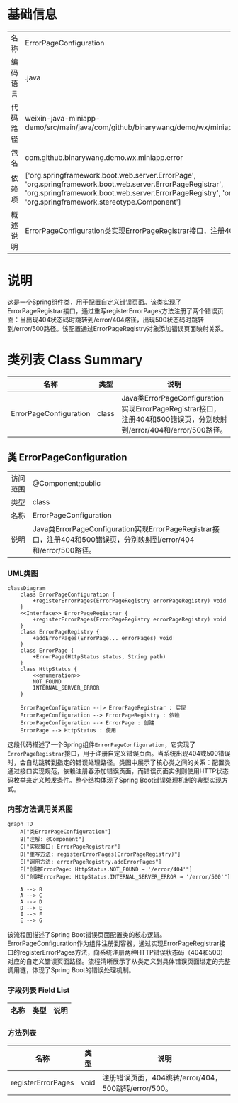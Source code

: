 # 基础信息

|      |      |
|------|------|
| 名称 | ErrorPageConfiguration |
| 编码语言 | .java |
| 代码路径 | weixin-java-miniapp-demo/src/main/java/com/github/binarywang/demo/wx/miniapp/error/ErrorPageConfiguration.java |
| 包名 | com.github.binarywang.demo.wx.miniapp.error |
| 依赖项 | ['org.springframework.boot.web.server.ErrorPage', 'org.springframework.boot.web.server.ErrorPageRegistrar', 'org.springframework.boot.web.server.ErrorPageRegistry', 'org.springframework.http.HttpStatus', 'org.springframework.stereotype.Component'] |
| 概述说明 | ErrorPageConfiguration类实现ErrorPageRegistrar接口，注册404和500错误页面对应的处理路径。 |

# 说明

这是一个Spring组件类，用于配置自定义错误页面。该类实现了ErrorPageRegistrar接口，通过重写registerErrorPages方法注册了两个错误页面：当出现404状态码时跳转到/error/404路径，出现500状态码时跳转到/error/500路径。该配置通过ErrorPageRegistry对象添加错误页面映射关系。

# 类列表 Class Summary

| 名称   | 类型  | 说明 |
|-------|------|-------------|
| ErrorPageConfiguration | class | Java类ErrorPageConfiguration实现ErrorPageRegistrar接口，注册404和500错误页，分别映射到/error/404和/error/500路径。 |



## 类 ErrorPageConfiguration

|      |      |
|------|------|
| 访问范围 | @Component;public |
| 类型 | class |
| 名称 | ErrorPageConfiguration |
| 说明 | Java类ErrorPageConfiguration实现ErrorPageRegistrar接口，注册404和500错误页，分别映射到/error/404和/error/500路径。 |


### UML类图

```mermaid
classDiagram
    class ErrorPageConfiguration {
        +registerErrorPages(ErrorPageRegistry errorPageRegistry) void
    }
    <<Interface>> ErrorPageRegistrar {
        +registerErrorPages(ErrorPageRegistry errorPageRegistry) void
    }
    class ErrorPageRegistry {
        +addErrorPages(ErrorPage... errorPages) void
    }
    class ErrorPage {
        +ErrorPage(HttpStatus status, String path)
    }
    class HttpStatus {
        <<enumeration>>
        NOT_FOUND
        INTERNAL_SERVER_ERROR
    }

    ErrorPageConfiguration --|> ErrorPageRegistrar : 实现
    ErrorPageConfiguration --> ErrorPageRegistry : 依赖
    ErrorPageConfiguration --> ErrorPage : 创建
    ErrorPage --> HttpStatus : 使用
```

这段代码描述了一个Spring组件`ErrorPageConfiguration`，它实现了`ErrorPageRegistrar`接口，用于注册自定义错误页面。当系统出现404或500错误时，会自动跳转到指定的错误处理路径。类图中展示了核心类之间的关系：配置类通过接口实现规范，依赖注册器添加错误页面，而错误页面实例则使用HTTP状态码枚举来定义触发条件。整个结构体现了Spring Boot错误处理机制的典型实现方式。


### 内部方法调用关系图

```mermaid
graph TD
    A["类ErrorPageConfiguration"]
    B["注解: @Component"]
    C["实现接口: ErrorPageRegistrar"]
    D["重写方法: registerErrorPages(ErrorPageRegistry)"]
    E["调用方法: errorPageRegistry.addErrorPages"]
    F["创建ErrorPage: HttpStatus.NOT_FOUND → '/error/404'"]
    G["创建ErrorPage: HttpStatus.INTERNAL_SERVER_ERROR → '/error/500'"]

    A --> B
    A --> C
    A --> D
    D --> E
    E --> F
    E --> G
```

该流程图描述了Spring Boot错误页面配置类的核心逻辑。ErrorPageConfiguration作为组件注册到容器，通过实现ErrorPageRegistrar接口的registerErrorPages方法，向系统注册两种HTTP错误状态码（404和500）对应的自定义错误页面路径。流程清晰展示了从类定义到具体错误页面绑定的完整调用链，体现了Spring Boot的错误处理机制。

### 字段列表 Field List

| 名称  | 类型  | 说明 |
|-------|-------|------|

### 方法列表

| 名称  | 类型  | 说明 |
|-------|-------|------|
| registerErrorPages | void | 注册错误页面，404跳转/error/404，500跳转/error/500。 |




